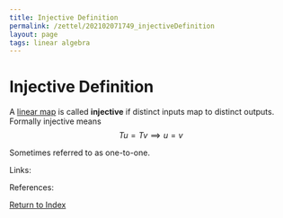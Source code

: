 ```yaml
---
title: Injective Definition
permalink: /zettel/202102071749_injectiveDefinition
layout: page
tags: linear algebra
---
```

# Injective Definition

A [linear map](202102071416_linearMapDefinition) is called **injective** if distinct inputs map to 
distinct outputs. Formally injective means
$$
T u = T v \implies u = v
$$

Sometimes referred to as one-to-one.

Links: 

References: 

[Return to Index](index)